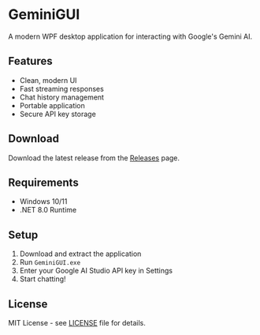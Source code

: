 # GeminiGUI

A modern WPF desktop application for interacting with Google's Gemini AI.

## Features

- Clean, modern UI
- Fast streaming responses
- Chat history management
- Portable application
- Secure API key storage

## Download

Download the latest release from the [Releases](https://github.com/jonaspoeller/GeminiGUI/releases) page.

## Requirements

- Windows 10/11
- .NET 8.0 Runtime

## Setup

1. Download and extract the application
2. Run `GeminiGUI.exe`
3. Enter your Google AI Studio API key in Settings
4. Start chatting!

## License

MIT License - see [LICENSE](LICENSE) file for details.
